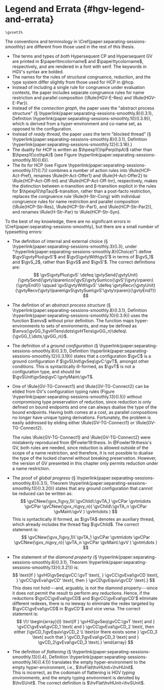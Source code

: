 # Legend and Errata {#hgv-legend-and-errata}

```{=latex}
\gvset1%
```

The conventions and terminology in \Cref{paper:separating-sessions-smoothly} are different from those used in the rest of this thesis.

- The terms and types of *both* Hypersequent CP and Hypersequent GV are printed in $\paperItmcolorname$ and $\paperItycolorname$, respectively, and are rendered in a font with serif. The keywords in HGV's syntax are bolded.
- The names for the rules of structural congruence, reduction, and the type system differ slightly from those used for HCP in @hcp.
- Instead of including a single rule for congruence under evaluation contexts, the paper includes separate congruence rules for name restriction and parallel composition (\Rule{HGV-E-Res} and \Rule{HGV-E-Par}).
- Instead of the *connection graph*, the paper uses the "abstract process structure" (§ \hyperlink{paper:separating-sessions-smoothly.8}{I.3.1},  Definition \hyperlink{paper:separating-sessions-smoothly.10}{I.3.9}), which is derived from a hyper-environment and co-name set, as opposed to the configuration.
- Instead of *ready thread*, the paper uses the term "blocked thread" (§ \hyperlink{paper:separating-sessions-smoothly.8}{I.3.1}, Definition \hyperlink{paper:separating-sessions-smoothly.12}{I.3.16}.)
- The duality for HCP is written as $\hpexp1{\hpPerp\hpA}$ rather than $\hpexp1{\co\hpA}$ (see Figure \hyperlink{paper:separating-sessions-smoothly.16}{I.6}).
- The lts for HCP (see Figure \hyperlink{paper:separating-sessions-smoothly.17}{I.7}) combines a number of action rules into \Rule{HCP-Act-Pref}, renames \Rule{H-Act-Offer1} and \Rule{H-Act-Offer2} to \Rule{HCP-Act-Off-Inl} and \Rule{HCP-Act-Off-Inr}, respectively, makes the distinction between α-transition and β-transition explicit in the rules for $\hpexp1{\hpTau}$-transition, rather than a post-facto restriction, replaces the congruence rule \Rule{H-Str-Cong} with individual congruence rules for name restriction and parallel composition (\Rule{HCP-Str-Res}, \Rule{HCP-Str-Par1}, and \Rule{HCP-Str-Par2}), and renames \Rule{H-Str-Par} to \Rule{HCP-Str-Syn}.

To the best of my knowledge, there are no significant errors in \Cref{paper:separating-sessions-smoothly}, but there are a small number of typesetting errors:

- The definition of internal and external choice (§ \hyperlink{paper:separating-sessions-smoothly.3}{I.3}, under "\hyperlink{paper:separating-sessions-smoothly.8}{Choice}") define $\gvS\gvtyPlus\gvS'$ and $\gvS\gvtyWith\gvS'$ in terms of $\gvS_1$ and $\gvS_2$, rather than $\gvS$ and $\gvS'$. The correct definitions are:
  $$
      \gvS\gvtyPlus\gvS'
      \defeq
      \gvtySend{\gvtyUnit}{\gvtySend{\gvty\lparen\co{\gvS}\gvtySum\co{\gvS'}\gvty\rparen}{\gvtyEnd!}}
    \qquad
      \gvS\gvtyWith\gvS'
      \defeq
      \gvtyRecv{\gvtyUnit}{\gvtyRecv{\gvty\lparen\gvS\gvtySum\gvS'\gvty\rparen}{\gvtyEnd?}}
  $$
- The defintion of an *abstract process structure* (§ \hyperlink{paper:separating-sessions-smoothly.8}{I.3.1}, Definition \hyperlink{paper:separating-sessions-smoothly.10}{I.3.9}) uses the function $\envs$ without prior definition. The function maps hyper-environments to sets of environments, and may be defined as $\envs(\gvGG_1\gvHTens\dots\gvHTens\gvGG_n)\defeq\{\gvGG_1,\dots,\gvGG_n\}$.
- The definition of a *ground configuration* (§ \hyperlink{paper:separating-sessions-smoothly.8}{I.3.1}, Definition \hyperlink{paper:separating-sessions-smoothly.12}{I.3.19}) states that a configuration $\gvC$ is a ground configuration if $\gvSUnit\gvSeq\gvC:\gvT$, amongst other conditions.
  This is syntactically ill-formed, as $\gvT$ is not a configuration type, and should be $\gvSUnit\gvSeq\gvC:\gvtyMain\:\gvT$.
- One of \Rule{GV-TG-Connect1} and \Rule{GV-TG-Connect2} can be elided from GV's configuration typing rules (Figure \hyperlink{paper:separating-sessions-smoothly.13}{I.5}) without compromising type preservation of reduction, since reduction is only defined on bound endpoints and one can always dualise the type of the bound endpoints.
  Having both comes at a cost, as parallel compositions no longer have unique typing derivations.
  Fortunately, the problem is easily addressed by eliding either \Rule{GV-TG-Connect1} or \Rule{GV-TG-Connect2}.

  The rules \Rule{GV-TG-Connect1} and \Rule{GV-TG-Connect2} were mistakenly reproduced from @Fowler19:thesis.
  In @Fowler19:thesis's GV, both rules are needed, since reduction is allowed outside of the scope of a name restriction, and therefore, it is not possible to dualise the type of the locked channel without breaking preservation. However, the version of GV presented in this chapter only permits reduction under a name restriction.
- The proof of *global progress* (§ \hyperlink{paper:separating-sessions-smoothly.8}{I.3.1}, Theorem \hyperlink{paper:separating-sessions-smoothly.13}{I.3.20}) states that any ground configuration that cannot be reduced can be written as:
  $$
    \gvCNew(\gvx_1\gvy_1)(
      \gvChild\:\gvTA_1
      \gvCPar
      \gvtm\dots
      \gvCPar
      \gvCNew(\gvx_n\gvy_n)(
        \gvChild\:\gvTA_n
        \gvCPar
        \gvMain\:\gvV
      )
      \gvtm\dots
    )
  $$
  This is syntactically ill formed, as $\gvTA$ denotes an auxiliary thread, which already includes the thread flag $\gvChild$. The correct statement is:
  $$
    \gvCNew(\gvx_1\gvy_1)(
      \gvTA_1
      \gvCPar
      \gvtm\dots
      \gvCPar
      \gvCNew(\gvx_n\gvy_n)(
        \gvTA_n
        \gvCPar
        \gvMain\:\gvV
      )
      \gvtm\dots
    )
  $$
- The statement of the *diamond property* (§ \hyperlink{paper:separating-sessions-smoothly.8}{I.3.1}, Theorem \hyperlink{paper:separating-sessions-smoothly.13}{I.3.21}) is:
  $$
    \text{If }
    \gvHG\gvSeq\gvCC:\gvT
    \text{, }
    \gvCC\gvEval\gvCD
    \text{, }
    \gvCC\gvEval\gvCD'
    \text{, then }
    \gvCD\gvEquiv\gvCD'
    \text{.}
  $$
  This does not hold---and, arguably, is not the diamond property---since it does not permit the result to perform any reductions. Hence, if the reductions $\gvCC\gvEval\gvCD$ and $\gvCC\gvEval\gvCD'$ eliminate different redexes, there is no leeway to eliminate the redex targeted by $\gvCC\gvEval\gvCD$ in $\gvCD'$ and vice versa.
  The correct statement is:
  $$
  \!\!
  \begin{array}{l}
    \text{If }
    \gvHG\gvSeq\gvCC:\gvT
    \text{ and }
    \gvCC\gvEval\gvCD_1
    \text{ and }
    \gvCC\gvEval\gvCD_2
    \text{, then either }\gvCD_1\gvEquiv\gvCD_2
    \\
    \text{or there exists some }
    \gvCD_3
    \text{ such that }
    \gvCD_1\gvEval\gvCD_3
    \text{ and }
    \gvCD_2\gvEval\gvCD_3
    \text{.}
  \end{array}
  $$
- The definition of *flattening* (§ \hyperlink{paper:separating-sessions-smoothly.13}{I.4}, Definition \hyperlink{paper:separating-sessions-smoothly.14}{I.4.1}) translates the empty hyper-environment to the empty hyper-environment, i.e., $\hvFlat\hvHUnit=\hvHUnit$.  
  This is incorrect, as the codomain of flattening is HGV *typing environments*, and the empty typing environment is denoted by $\hvSUnit$.
  The correct definition is $\hvFlat\hvHUnit=\hvSUnit$.
